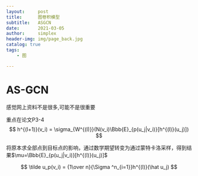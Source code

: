 ```yaml
---
layout:     post
title:      图卷积模型
subtitle:   ASGCN
date:       2021-03-05
author:     simplex
header-img: img/page_back.jpg
catalog: true
tags:
    - 图

---
```


# AS-GCN

感觉网上资料不是很多,可能不是很重要

重点在论文P3-4
$$
h^{(l+1)}(v_i) = \sigma_{W^{(l)}}(N(v_i)\Bbb{E}_{p(u_j|v_i)}[h^{(l)}(u_j)])
$$



将原本求全部点到目标点的影响，通过数学期望转变为通过蒙特卡洛采样，得到结果$\mu=\Bbb{E}_{p(u_j|v_i)}[h^{(l)}(u_j)]$



$$
\tilde u_p(v_i) = {1\over n}{\Sigma ^n_{i=1}}h^{(l)}(\hat u_j)
$$


